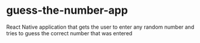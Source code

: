 # guess-the-number-app
React Native application that gets the user to enter any random number and tries to guess the correct number that was entered
